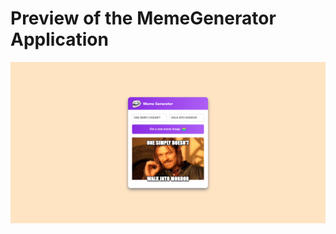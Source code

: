 # Preview of the MemeGenerator Application

![Meme Generator Preview](./src/images/meme-generator-preview.png)
